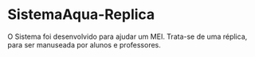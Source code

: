 # SistemaAqua-Replica
O Sistema foi desenvolvido para ajudar um MEI. Trata-se de uma réplica, para ser manuseada por alunos e professores.
